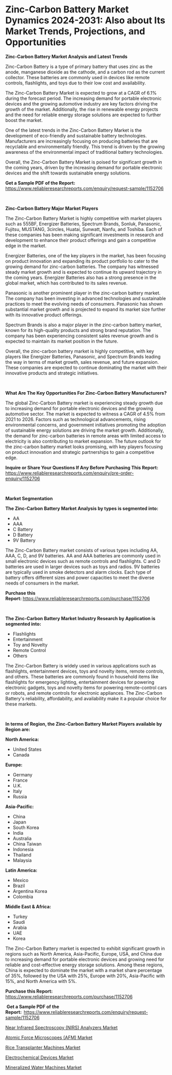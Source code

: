<p><h1>Zinc-Carbon Battery Market Dynamics 2024-2031: Also about Its Market Trends, Projections, and Opportunities</h1></p><p><strong>Zinc-Carbon Battery Market Analysis and Latest Trends</strong></p>
<p><p>Zinc-Carbon Battery is a type of primary battery that uses zinc as the anode, manganese dioxide as the cathode, and a carbon rod as the current collector. These batteries are commonly used in devices like remote controls, flashlights, and toys due to their low cost and availability.</p><p>The Zinc-Carbon Battery Market is expected to grow at a CAGR of 6.1% during the forecast period. The increasing demand for portable electronic devices and the growing automotive industry are key factors driving the growth of the market. Additionally, the rise in renewable energy projects and the need for reliable energy storage solutions are expected to further boost the market.</p><p>One of the latest trends in the Zinc-Carbon Battery Market is the development of eco-friendly and sustainable battery technologies. Manufacturers are increasingly focusing on producing batteries that are recyclable and environmentally friendly. This trend is driven by the growing awareness of the environmental impact of traditional battery technologies.</p><p>Overall, the Zinc-Carbon Battery Market is poised for significant growth in the coming years, driven by the increasing demand for portable electronic devices and the shift towards sustainable energy solutions.</p></p>
<p><strong>Get a Sample PDF of the Report:&nbsp;</strong> <a href="https://www.reliableresearchreports.com/enquiry/request-sample/1152706">https://www.reliableresearchreports.com/enquiry/request-sample/1152706</a></p>
<p>&nbsp;</p>
<p><strong>Zinc-Carbon Battery Major Market Players</strong></p>
<p><p>The Zinc-Carbon Battery Market is highly competitive with market players such as 555BF, Energizer Batteries, Spectrum Brands, Sonluk, Panasonic, Fujitsu, MUSTANG, 3circles, Huatai, Sunwatt, Nanfu, and Toshiba. Each of these companies has been making significant investments in research and development to enhance their product offerings and gain a competitive edge in the market.</p><p>Energizer Batteries, one of the key players in the market, has been focusing on product innovation and expanding its product portfolio to cater to the growing demand for zinc-carbon batteries. The company has witnessed steady market growth and is expected to continue its upward trajectory in the coming years. Energizer Batteries also has a strong presence in the global market, which has contributed to its sales revenue.</p><p>Panasonic is another prominent player in the zinc-carbon battery market. The company has been investing in advanced technologies and sustainable practices to meet the evolving needs of consumers. Panasonic has shown substantial market growth and is projected to expand its market size further with its innovative product offerings.</p><p>Spectrum Brands is also a major player in the zinc-carbon battery market, known for its high-quality products and strong brand reputation. The company has been experiencing consistent sales revenue growth and is expected to maintain its market position in the future.</p><p>Overall, the zinc-carbon battery market is highly competitive, with key players like Energizer Batteries, Panasonic, and Spectrum Brands leading the way in terms of market growth, sales revenue, and future expansion. These companies are expected to continue dominating the market with their innovative products and strategic initiatives.</p></p>
<p>&nbsp;</p>
<p><strong>What Are The Key Opportunities For Zinc-Carbon Battery Manufacturers?</strong></p>
<p><p>The global Zinc-Carbon Battery market is experiencing steady growth due to increasing demand for portable electronic devices and the growing automotive sector. The market is expected to witness a CAGR of 4.5% from 2021 to 2026. Factors such as technological advancements, rising environmental concerns, and government initiatives promoting the adoption of sustainable energy solutions are driving the market growth. Additionally, the demand for zinc-carbon batteries in remote areas with limited access to electricity is also contributing to market expansion. The future outlook for the zinc-carbon battery market looks promising, with key players focusing on product innovation and strategic partnerships to gain a competitive edge.</p></p>
<p><strong>Inquire or Share Your Questions If Any Before Purchasing This Report:</strong> <a href="https://www.reliableresearchreports.com/enquiry/pre-order-enquiry/1152706">https://www.reliableresearchreports.com/enquiry/pre-order-enquiry/1152706</a></p>
<p>&nbsp;</p>
<p><strong>Market Segmentation</strong></p>
<p><strong>The Zinc-Carbon Battery Market Analysis by types is segmented into:</strong></p>
<p><ul><li>AA</li><li>AAA</li><li>C Battery</li><li>D Battery</li><li>9V Battery</li></ul></p>
<p><p>The Zinc-Carbon Battery market consists of various types including AA, AAA, C, D, and 9V batteries. AA and AAA batteries are commonly used in small electronic devices such as remote controls and flashlights. C and D batteries are used in larger devices such as toys and radios. 9V batteries are typically used in smoke detectors and alarm clocks. Each type of battery offers different sizes and power capacities to meet the diverse needs of consumers in the market.</p></p>
<p><strong>Purchase this Report:&nbsp;</strong><a href="https://www.reliableresearchreports.com/purchase/1152706">https://www.reliableresearchreports.com/purchase/1152706</a></p>
<p>&nbsp;</p>
<p><strong>The Zinc-Carbon Battery Market Industry Research by Application is segmented into:</strong></p>
<p><ul><li>Flashlights</li><li>Entertainment</li><li>Toy and Novelty</li><li>Remote Control</li><li>Others</li></ul></p>
<p><p>The Zinc-Carbon Battery is widely used in various applications such as flashlights, entertainment devices, toys and novelty items, remote controls, and others. These batteries are commonly found in household items like flashlights for emergency lighting, entertainment devices for powering electronic gadgets, toys and novelty items for powering remote-control cars or robots, and remote controls for electronic appliances. The Zinc-Carbon Battery's reliability, affordability, and availability make it a popular choice for these markets.</p></p>
<p>&nbsp;</p>
<p><strong>In terms of Region, the Zinc-Carbon Battery Market Players available by Region are:</strong></p>
<p>
    <p> <strong> North America: </strong>
        <ul>
            <li>United States</li>
            <li>Canada</li>
        </ul>
        </p> 
    <p> <strong> Europe: </strong>
        <ul>
            <li>Germany</li>
            <li>France</li>
            <li>U.K.</li>
            <li>Italy</li>
            <li>Russia</li>
        </ul>
        </p> 
    <p> <strong> Asia-Pacific: </strong>
        <ul>
            <li>China</li>
            <li>Japan</li>
            <li>South Korea</li>
            <li>India</li>
            <li>Australia</li>
            <li>China Taiwan</li>
            <li>Indonesia</li>
            <li>Thailand</li>
            <li>Malaysia</li>
        </ul>
        </p> 
    <p> <strong> Latin America: </strong>
        <ul>
            <li>Mexico</li>
            <li>Brazil</li>
            <li>Argentina Korea</li>
            <li>Colombia</li>
        </ul>
        </p> 
    <p> <strong> Middle East & Africa: </strong>
        <ul>
            <li>Turkey</li>
            <li>Saudi</li>
            <li>Arabia</li>
            <li>UAE</li>
            <li>Korea</li>
        </ul>
    </p>
    </p>
<p><p>The Zinc-Carbon Battery market is expected to exhibit significant growth in regions such as North America, Asia-Pacific, Europe, USA, and China due to increasing demand for portable electronic devices and growing need for reliable and cost-effective energy storage solutions. Among these regions, China is expected to dominate the market with a market share percentage of 35%, followed by the USA with 25%, Europe with 20%, Asia-Pacific with 15%, and North America with 5%.</p></p>
<p><strong>Purchase this Report: </strong><a href="https://www.reliableresearchreports.com/purchase/1152706">https://www.reliableresearchreports.com/purchase/1152706</a></p>
<p>&nbsp;<strong>Get a Sample PDF of the Report:&nbsp;&nbsp;</strong><a href="https://www.reliableresearchreports.com/enquiry/request-sample/1152706">https://www.reliableresearchreports.com/enquiry/request-sample/1152706</a></p>
<p><strong></strong></p>
<p><p><a href="https://medium.com/@charityrice25/decoding-near-infrared-spectroscopy-nirs-analyzers-market-metrics-market-share-trends-and-bdc5100e577f">Near Infrared Spectroscopy (NIRS) Analyzers Market</a></p><p><a href="https://medium.com/@charityrice25/atomic-force-microscopes-afm-market-size-market-outlook-and-market-forecast-2024-to-2031-41e221e43006">Atomic Force Microscopes (AFM) Market</a></p><p><a href="https://medium.com/@charityrice25/rice-transplanter-machines-market-research-report-its-history-and-forecast-2024-to-2031-d164787c9cf6">Rice Transplanter Machines Market</a></p><p><a href="https://medium.com/@charityrice25/electrochemical-devices-market-the-key-to-successful-business-strategy-forecast-till-2031-06398fdd39ca">Electrochemical Devices Market</a></p><p><a href="https://medium.com/@charityrice25/mineralized-water-machines-market-furnishes-information-on-market-share-market-trends-and-market-57df6ea6ce6a">Mineralized Water Machines Market</a></p></p>